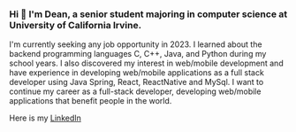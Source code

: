 ### Hi 👋 I'm Dean, a senior student majoring in computer science at University of California Irvine.

I'm currently seeking any job opportunity in 2023. I learned about the backend programming languages C, C++, Java, and Python during my school years. I also discovered my interest in web/mobile development and have experience in developing web/mobile applications as a full stack developer using Java Spring, React, ReactNative and MySql. I want to continue my career as a full-stack developer, developing web/mobile applications that benefit people in the world. 

Here is my [LinkedIn](https://www.linkedin.com/in/dean-yim-18853516a)


<!--  
**deanyim0226/deanyim0226** is a ✨ _special_ ✨ repository because its `README.md` (this file) appears on your GitHub profile.

Here are some ideas to get you started:

- 🔭 I’m currently working on ...
- 🌱 I’m currently learning ...
- 👯 I’m looking to collaborate on ...
- 🤔 I’m looking for help with ...
- 💬 Ask me about ...
- 📫 How to reach me: ...
- 😄 Pronouns: ...
- ⚡ Fun fact: ...
-->
